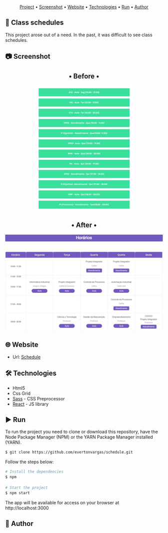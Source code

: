 <div align="center">
 <a href="#rocket-class-schedules">Project</a> •
 <a href="#camera-screenshot">Screenshot</a> •
 <a href="#globe_with_meridians-website">Website</a> •
 <a href="#hammer_and_wrench-technologies">Technologies</a> •
 <a href="#arrow_forward-run">Run</a> •
 <a href="#boy-author">Author</a>
 </div>

## :rocket: **Class schedules**

This project arose out of a need. In the past, it was difficult to see class schedules.

## :camera: **Screenshot**

<h2 align="center">• Before •</h2>
<div align="center">
<img src="images/before.JPG" alt="My website" height=400>
</div>

<h2 align="center">• After •</h2>
<div align="center">
<img src="images/after.JPG" alt="My website">
</div>

## :globe_with_meridians: **Website**

- Url: [Schedule](https://schedule-92nlxpvl5-evertonvargas.vercel.app/)

## :hammer_and_wrench: **Technologies**

- Html5
- Css Grid
- [Sass](https://sass-lang.com/) - CSS Preprocessor 
- [React](https://reactjs.org/) - JS library


## :arrow_forward: **Run**

To run the project you need to clone or download this repository, have the Node Package Manager (NPM) or the YARN Package Manager installed (YARN).

```bash
$ git clone https://github.com/evertonvargas/schedule.git
```

Follow the steps below:
```bash
# Install the dependencies
$ npm

# Start the project
$ npm start
```
The app will be available for access on your browser at http://localhost:3000
## :boy: **Author**

<a href="https://github.com/evertonvargas">
  <img style="border-radius: 50%;" src="https://avatars.githubusercontent.com/u/84715778?s=60&v=4" width="100px" alt=""/>
</a>
